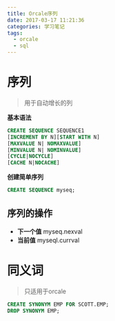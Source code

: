 ```yaml
---
title: Orcale序列
date: 2017-03-17 11:21:36
categories: 学习笔记
tags:
  - orcale
  - sql
---
```


# 序列
>用于自动增长的列

**基本语法**
```sql
CREATE SEQUENCE SEQUENCE1
[INCREMENT BY N][START WITH N]
[MAXVALUE N| NOMAXVALUE]
[MINVALUE N| NOMINVALUE]
[CYCLE|NOCYCLE]
[CACHE N|NOCACHE]
```

**创建简单序列**
```sql
CREATE SEQUENCE myseq;
```

## 序列的操作
- **下一个值** myseq.nexval
- **当前值** myseql.currval

# 同义词
> 只适用于orcale

```sql
CREATE SYNONYM EMP FOR SCOTT.EMP;
DROP SYNONYM EMP;
```
